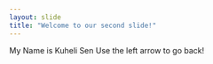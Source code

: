 ```yaml
---
layout: slide
title: "Welcome to our second slide!"
---
```

My Name is Kuheli Sen
Use the left arrow to go back!